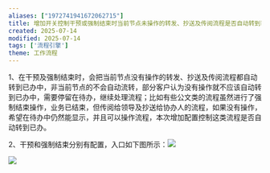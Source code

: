 ```yaml
---
aliases: ["1972741941672062715"]
title: 增加开关控制干预或强制结束时当前节点未操作的转发、抄送及传阅流程是否自动转到已办
created: 2025-07-14
modified: 2025-07-14
tags: ['流程引擎']
theme: 工作流程
---
```


1、在干预及强制结束时，会把当前节点没有操作的转发、抄送及传阅流程都自动转到已办中，非当前节点的不会自动流转，部分客户认为没有操作就不应该自动转到已办中，需要停留在待办，继续处理流程；比如有些公文类的流程虽然进行了强制结束操作，业务已结束，但传阅给领导及抄送给协办人的流程，如果没有操作，希望在待办中仍然能显示，并且可以操作流程，本次增加配置控制这类流程是否自动转到已办。

2、干预和强制结束分别有配置，入口如下图所示：![](dd53209d63b314a169824c1d66eccbf9.jpg)

![](5f095e6b470b30fee6303bd156adfc8d.jpg)